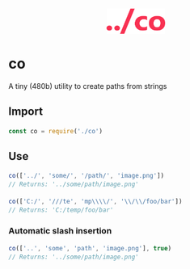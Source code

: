 <br>

<p align="center"> <img src="co.png" width="auto" height="50px" alt="'co' logo" /> </p>

# co
A tiny (480b) utility to create paths from strings

## Import
```js
const co = require('./co')
```

## Use
```js
co(['../', 'some/', '/path/', 'image.png'])
// Returns: '../some/path/image.png'

co(['C:/', '///te', 'mp\\\\/', '\\/\\/foo/bar'])
// Returns: 'C:/temp/foo/bar'
```

### Automatic slash insertion
```js
co(['..', 'some', 'path', 'image.png'], true)
// Returns: '../some/path/image.png'
```
